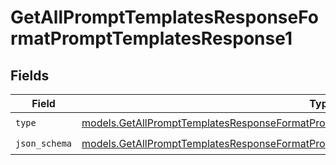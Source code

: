 # GetAllPromptTemplatesResponseFormatPromptTemplatesResponse1


## Fields

| Field                                                                                                                                                                                    | Type                                                                                                                                                                                     | Required                                                                                                                                                                                 | Description                                                                                                                                                                              |
| ---------------------------------------------------------------------------------------------------------------------------------------------------------------------------------------- | ---------------------------------------------------------------------------------------------------------------------------------------------------------------------------------------- | ---------------------------------------------------------------------------------------------------------------------------------------------------------------------------------------- | ---------------------------------------------------------------------------------------------------------------------------------------------------------------------------------------- |
| `type`                                                                                                                                                                                   | [models.GetAllPromptTemplatesResponseFormatPromptTemplatesResponse200ApplicationJSONType](../models/getallprompttemplatesresponseformatprompttemplatesresponse200applicationjsontype.md) | :heavy_check_mark:                                                                                                                                                                       | N/A                                                                                                                                                                                      |
| `json_schema`                                                                                                                                                                            | [models.GetAllPromptTemplatesResponseFormatPromptTemplatesResponseJSONSchema](../models/getallprompttemplatesresponseformatprompttemplatesresponsejsonschema.md)                         | :heavy_check_mark:                                                                                                                                                                       | N/A                                                                                                                                                                                      |